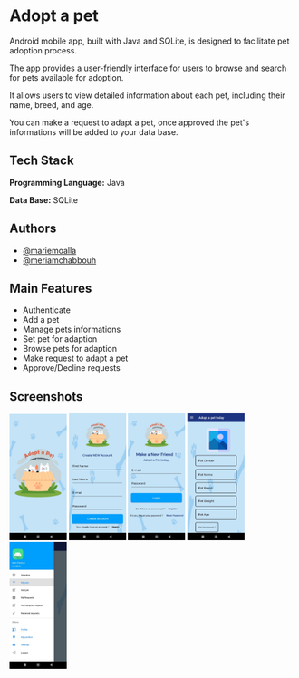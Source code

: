 
# Adopt a pet

Android mobile app, built with Java and SQLite, is designed to facilitate pet adoption process.

The app provides a user-friendly interface for users to browse and search for pets available for adoption.

It allows users to view detailed information about each pet, including their name, breed, and age.

You can make a request to adapt a pet, once approved the pet's informations will be added to your data base.


## Tech Stack

**Programming Language:** Java

**Data Base:** SQLite


## Authors

- [@mariemoalla](https://github.com/MarieMoalla)
- [@meriamchabbouh](https://github.com/Meriem17)


## Main Features

- Authenticate
- Add a pet
- Manage pets informations
- Set pet for adaption
- Browse pets for adaption
- Make request to adapt a pet
- Approve/Decline requests



## Screenshots

<img src="https://github.com/MarieMoalla/Adopt-a-pet/blob/main/app/src/main/res/drawable/s1.jpg?raw=true" width="20%">
<img src="https://github.com/MarieMoalla/Adopt-a-pet/blob/main/app/src/main/res/drawable/s2.jpg?raw=true" width="20%">
<img src="https://github.com/MarieMoalla/Adopt-a-pet/blob/main/app/src/main/res/drawable/s3.jpg?raw=true" width="20%">
<img src="https://github.com/MarieMoalla/Adopt-a-pet/blob/main/app/src/main/res/drawable/s4.jpg?raw=true" width="20%">
<img src="https://github.com/MarieMoalla/Adopt-a-pet/blob/main/app/src/main/res/drawable/s5.jpg?raw=true" width="20%">

